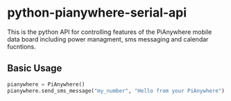 # python-pianywhere-serial-api
This is the python API for controlling features of the PiAnywhere mobile data board including power managment, sms messaging and calendar fucntions.

## Basic Usage

```python
pianywhere = PiAnywhere()
pianywhere.send_sms_message("my_number", "Hello from your PiAnywhere")
```
